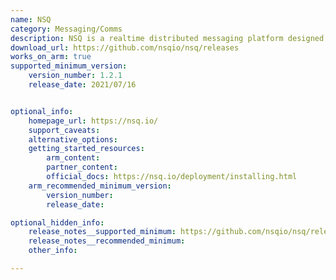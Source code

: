 ```yaml
---
name: NSQ
category: Messaging/Comms
description: NSQ is a realtime distributed messaging platform designed to operate at scale, handling billions of messages per day.
download_url: https://github.com/nsqio/nsq/releases
works_on_arm: true
supported_minimum_version:
    version_number: 1.2.1
    release_date: 2021/07/16


optional_info:
    homepage_url: https://nsq.io/
    support_caveats:
    alternative_options:
    getting_started_resources:
        arm_content:
        partner_content:
        official_docs: https://nsq.io/deployment/installing.html
    arm_recommended_minimum_version:
        version_number:
        release_date:

optional_hidden_info:
    release_notes__supported_minimum: https://github.com/nsqio/nsq/releases/tag/v1.2.1
    release_notes__recommended_minimum:
    other_info:

---
```

